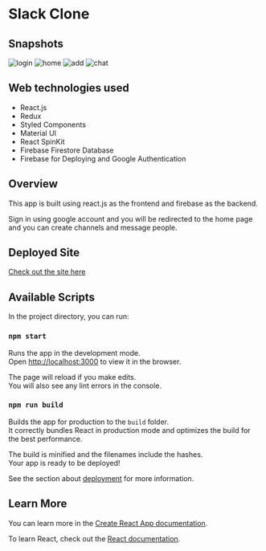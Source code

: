 # Slack Clone

## Snapshots
![login](https://user-images.githubusercontent.com/59435391/122968245-f72fbf00-d3a8-11eb-96bc-1fde681a7c43.JPG)
![home](https://user-images.githubusercontent.com/59435391/122968257-fa2aaf80-d3a8-11eb-9268-ba5e3870dd91.JPG)
![add](https://user-images.githubusercontent.com/59435391/122968264-fbf47300-d3a8-11eb-9809-338317692ee2.JPG)
![chat](https://user-images.githubusercontent.com/59435391/122968276-fd25a000-d3a8-11eb-857a-51598fa3a03d.JPG)


## Web technologies used
- React.js
- Redux
- Styled Components
- Material UI
- React SpinKit
- Firebase Firestore Database
- Firebase for Deploying and Google Authentication

## Overview
This app is built using react.js as the frontend and firebase as the backend. 

Sign in using google account and you will be redirected to the home page and you can create channels and message people.

## Deployed Site
[Check out the site here](https://slack-clone-d8c63.web.app/)

## Available Scripts

In the project directory, you can run:

### `npm start`

Runs the app in the development mode.<br />
Open [http://localhost:3000](http://localhost:3000) to view it in the browser.

The page will reload if you make edits.<br />
You will also see any lint errors in the console.


### `npm run build`

Builds the app for production to the `build` folder.<br />
It correctly bundles React in production mode and optimizes the build for the best performance.

The build is minified and the filenames include the hashes.<br />
Your app is ready to be deployed!

See the section about [deployment](https://facebook.github.io/create-react-app/docs/deployment) for more information.


## Learn More

You can learn more in the [Create React App documentation](https://facebook.github.io/create-react-app/docs/getting-started).

To learn React, check out the [React documentation](https://reactjs.org/).
